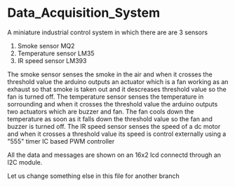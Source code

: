 # Data_Acquisition_System

A miniature industrial control system in which there are are 3 sensors
1. Smoke sensor MQ2
2. Temperature sensor LM35
3. IR speed sensor LM393

The smoke sensor senses the smoke in the air and when it crosses the threshold value the arduino outputs an actuator which is a fan working as an exhaust so that smoke is taken out and it descreases threshold value so the fan is turned off.
The temperature sensor senses the temperature in sorrounding and when it crosses the threshold value the arduino outputs two actuators which are buzzer and fan.
The fan cools down the temperature as soon as it falls down the threshold value so the fan and buzzer is turned off.
The IR speed sensor senses the speed of a dc motor and when it crosses a threshold value its speed is control externally using a "555" timer IC based PWM controller

All the data and messages are shown on an 16x2 lcd connectd through an I2C module.



Let us change something else in this file for another branch
